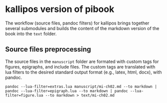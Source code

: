 # kallipos version of pibook

The workflow (source files, pandoc filters) for kallipos
brings together several submodules and builds the content of
the markdown version of the book into the `text` folder.

## Source files preprocessing

The source files in the `manuscript` folder are formated with 
custom tags for figures, epigraphs, and include files. The
custom tags are translated with lua filters to the desired
standard output format (e.g., latex, html, docx), with pandoc.

```
pandoc --lua-filter=extras.lua manuscript/mi-ch02.md --to markdown | pandoc --lua-filter=epigraph.lua --to markdown | pandoc --lua-filter=figure.lua --to markdown > text/mi-ch02.md
```

